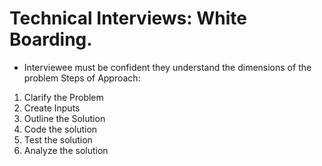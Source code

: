 # Technical Interviews: White Boarding.  
- Interviewee must be confident they understand the dimensions of the problem
Steps of Approach:
1. Clarify the Problem
2. Create Inputs
3. Outline the Solution
4. Code the solution
5. Test the solution
6. Analyze the solution